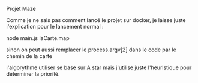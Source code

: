 Projet Maze

Comme je ne sais pas comment lancé le projet sur docker, je laisse juste l'explication pour le lancement normal :

node main.js laCarte.map

sinon on peut aussi remplacer le process.argv[2] dans le code par le chemin de la carte

l'algorythme utiliser se base sur A star mais j'utilise juste l'heuristique pour déterminer la priorité.
